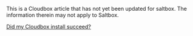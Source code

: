 This is a Cloudbox article that has not yet been updated for saltbox.  The information therein may not apply to Saltbox.

[Did my Cloudbox install succeed?](https://docs.google.com/document/d/1V32gkFVoQvMd_H0tu4tJTQYZlWFK5h9JWPDVO0WYNA4/edit?usp=sharing)
